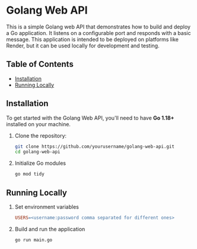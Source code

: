 # Golang Web API

This is a simple Golang web API that demonstrates how to build and deploy a Go application. It listens on a configurable port and responds with a basic message. This application is intended to be deployed on platforms like Render, but it can be used locally for development and testing.

## Table of Contents
- [Installation](#installation)
- [Running Locally](#running-locally)


## Installation

To get started with the Golang Web API, you'll need to have **Go 1.18+** installed on your machine.

1. Clone the repository:
   ```bash
   git clone https://github.com/yourusername/golang-web-api.git
   cd golang-web-api

2. Initialize Go modules
    ```bash
    go mod tidy

## Running Locally

1. Set environment variables
    ```makefile
    USERS=<username:password comma separated for different ones>

2. Build and run the application
    ```bash
    go run main.go
